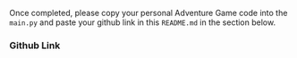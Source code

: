Once completed, please copy your personal Adventure Game code into the `main.py` and paste your github link in this `README.md` in the section below. 

### Github Link 

